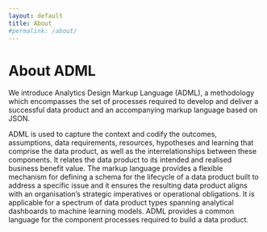 ```yaml
---
layout: default
title: About
#permalink: /about/
---
```


# About ADML

We introduce Analytics Design Markup Language (ADML), a methodology which encompasses the set of processes required to develop and deliver a successful data product and an accompanying markup language based on JSON. 

ADML is used to capture the context and codify the outcomes, assumptions, data requirements, resources, hypotheses and learning that comprise the data product, as well as the interrelationships between these components. It relates the data product to its intended and realised business benefit value. The markup language provides a flexible mechanism for defining a schema for the lifecycle of a data product built to address a specific issue and it ensures the resulting data product aligns with an organisation’s strategic imperatives or operational obligations. It is applicable for a spectrum of data product types spanning analytical dashboards to machine learning models. ADML provides a common language for the component processes required to build a data product.


